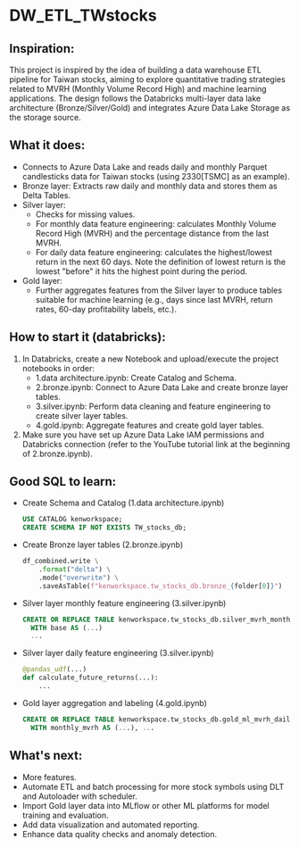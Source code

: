 # DW_ETL_TWstocks

## Inspiration:
This project is inspired by the idea of building a data warehouse ETL pipeline for Taiwan stocks, aiming to explore quantitative trading strategies related to MVRH (Monthly Volume Record High) and machine learning applications. The design follows the Databricks multi-layer data lake architecture (Bronze/Silver/Gold) and integrates Azure Data Lake Storage as the storage source.

## What it does:
- Connects to Azure Data Lake and reads daily and monthly Parquet candlesticks data for Taiwan stocks (using 2330[TSMC] as an example).
- Bronze layer: Extracts raw daily and monthly data and stores them as Delta Tables.
- Silver layer:
  - Checks for missing values.
  - For monthly data feature engineering: calculates Monthly Volume Record High (MVRH) and the percentage distance from the last MVRH.
  - For daily data feature engineering: calculates the highest/lowest return in the next 60 days. Note the definition of lowest return is the lowest "before" it hits the highest point during the period.
- Gold layer:
  - Further aggregates features from the Silver layer to produce tables suitable for machine learning (e.g., days since last MVRH, return rates, 60-day profitability labels, etc.).

## How to start it (databricks):
1. In Databricks, create a new Notebook and upload/execute the project notebooks in order:
   - 1.data architecture.ipynb: Create Catalog and Schema.
   - 2.bronze.ipynb: Connect to Azure Data Lake and create bronze layer tables.
   - 3.silver.ipynb: Perform data cleaning and feature engineering to create silver layer tables.
   - 4.gold.ipynb: Aggregate features and create gold layer tables.
2. Make sure you have set up Azure Data Lake IAM permissions and Databricks connection (refer to the YouTube tutorial link at the beginning of 2.bronze.ipynb).

## Good SQL to learn:
- Create Schema and Catalog (1.data architecture.ipynb)
  ```sql
  USE CATALOG kenworkspace;
  CREATE SCHEMA IF NOT EXISTS TW_stocks_db;
  ```
- Create Bronze layer tables (2.bronze.ipynb)
  ```python
  df_combined.write \
      .format("delta") \
      .mode("overwrite") \
      .saveAsTable(f"kenworkspace.tw_stocks_db.bronze_{folder[0]}")
  ```
- Silver layer monthly feature engineering (3.silver.ipynb)
  ```sql
  CREATE OR REPLACE TABLE kenworkspace.tw_stocks_db.silver_mvrh_monthly AS
    WITH base AS (...)
    ...
  ```
- Silver layer daily feature engineering (3.silver.ipynb)
  ```python
  @pandas_udf(...)
  def calculate_future_returns(...):
      ...
  ```
- Gold layer aggregation and labeling (4.gold.ipynb)
  ```sql
  CREATE OR REPLACE TABLE kenworkspace.tw_stocks_db.gold_ml_mvrh_daily AS
    WITH monthly_mvrh AS (...), ...
  ```

## What's next:
- More features.
- Automate ETL and batch processing for more stock symbols using DLT and Autoloader with scheduler.
- Import Gold layer data into MLflow or other ML platforms for model training and evaluation.
- Add data visualization and automated reporting.
- Enhance data quality checks and anomaly detection.
